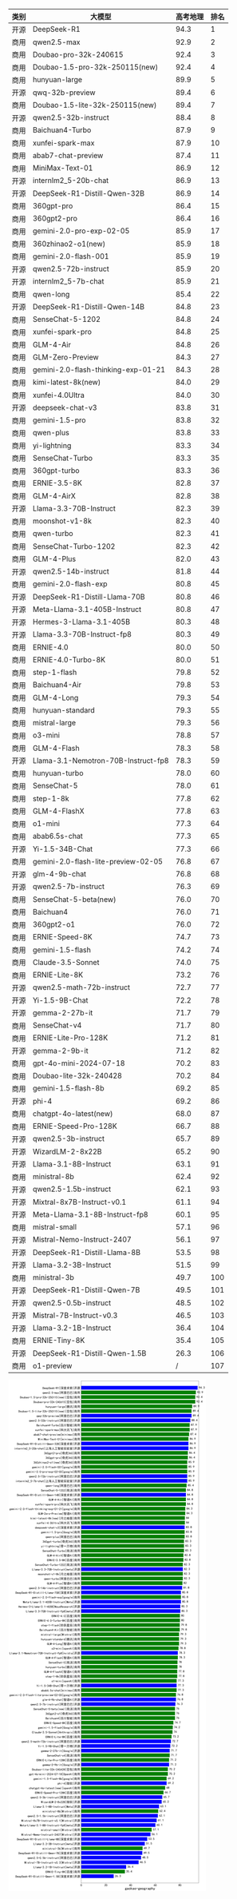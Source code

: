 
| 类别 | 大模型                         | 高考地理 | 排名 |
|-----|------------------------------|---------|----|
|开源|DeepSeek-R1|94.3|1|
|商用|qwen2.5-max|92.9|2|
|商用|Doubao-pro-32k-240615|92.4|3|
|商用|Doubao-1.5-pro-32k-250115(new)|92.4|4|
|商用|hunyuan-large|89.9|5|
|开源|qwq-32b-preview|89.4|6|
|商用|Doubao-1.5-lite-32k-250115(new)|89.4|7|
|开源|qwen2.5-32b-instruct|88.4|8|
|商用|Baichuan4-Turbo|87.9|9|
|商用|xunfei-spark-max|87.9|10|
|商用|abab7-chat-preview|87.4|11|
|商用|MiniMax-Text-01|86.9|12|
|开源|internlm2_5-20b-chat|86.9|13|
|开源|DeepSeek-R1-Distill-Qwen-32B|86.9|14|
|商用|360gpt-pro|86.4|15|
|商用|360gpt2-pro|86.4|16|
|商用|gemini-2.0-pro-exp-02-05|85.9|17|
|商用|360zhinao2-o1(new)|85.9|18|
|商用|gemini-2.0-flash-001|85.9|19|
|开源|qwen2.5-72b-instruct|85.9|20|
|开源|internlm2_5-7b-chat|85.9|21|
|商用|qwen-long|85.4|22|
|开源|DeepSeek-R1-Distill-Qwen-14B|84.8|23|
|商用|SenseChat-5-1202|84.8|24|
|商用|xunfei-spark-pro|84.8|25|
|商用|GLM-4-Air|84.8|26|
|商用|GLM-Zero-Preview|84.3|27|
|商用|gemini-2.0-flash-thinking-exp-01-21|84.3|28|
|商用|kimi-latest-8k(new)|84.0|29|
|商用|xunfei-4.0Ultra|84.0|30|
|开源|deepseek-chat-v3|83.8|31|
|商用|gemini-1.5-pro|83.8|32|
|商用|qwen-plus|83.8|33|
|商用|yi-lightning|83.3|34|
|商用|SenseChat-Turbo|83.3|35|
|商用|360gpt-turbo|83.3|36|
|商用|ERNIE-3.5-8K|82.8|37|
|商用|GLM-4-AirX|82.8|38|
|开源|Llama-3.3-70B-Instruct|82.3|39|
|商用|moonshot-v1-8k|82.3|40|
|商用|qwen-turbo|82.3|41|
|商用|SenseChat-Turbo-1202|82.3|42|
|商用|GLM-4-Plus|82.0|43|
|开源|qwen2.5-14b-instruct|81.8|44|
|商用|gemini-2.0-flash-exp|80.8|45|
|开源|DeepSeek-R1-Distill-Llama-70B|80.8|46|
|开源|Meta-Llama-3.1-405B-Instruct|80.8|47|
|开源|Hermes-3-Llama-3.1-405B|80.3|48|
|开源|Llama-3.3-70B-Instruct-fp8|80.3|49|
|商用|ERNIE-4.0|80.0|50|
|商用|ERNIE-4.0-Turbo-8K|80.0|51|
|商用|step-1-flash|79.8|52|
|商用|Baichuan4-Air|79.8|53|
|商用|GLM-4-Long|79.3|54|
|商用|hunyuan-standard|79.3|55|
|商用|mistral-large|79.3|56|
|商用|o3-mini|78.8|57|
|商用|GLM-4-Flash|78.3|58|
|开源|Llama-3.1-Nemotron-70B-Instruct-fp8|78.3|59|
|商用|hunyuan-turbo|78.0|60|
|商用|SenseChat-5|78.0|61|
|商用|step-1-8k|77.8|62|
|商用|GLM-4-FlashX|77.8|63|
|商用|o1-mini|77.3|64|
|商用|abab6.5s-chat|77.3|65|
|开源|Yi-1.5-34B-Chat|77.3|66|
|商用|gemini-2.0-flash-lite-preview-02-05|76.8|67|
|开源|glm-4-9b-chat|76.8|68|
|开源|qwen2.5-7b-instruct|76.3|69|
|商用|SenseChat-5-beta(new)|76.0|70|
|商用|Baichuan4|76.0|71|
|商用|360gpt2-o1|76.0|72|
|商用|ERNIE-Speed-8K|74.7|73|
|商用|gemini-1.5-flash|74.2|74|
|商用|Claude-3.5-Sonnet|74.0|75|
|商用|ERNIE-Lite-8K|73.2|76|
|开源|qwen2.5-math-72b-instruct|72.7|77|
|开源|Yi-1.5-9B-Chat|72.2|78|
|开源|gemma-2-27b-it|71.7|79|
|商用|SenseChat-v4|71.7|80|
|商用|ERNIE-Lite-Pro-128K|71.2|81|
|开源|gemma-2-9b-it|71.2|82|
|商用|gpt-4o-mini-2024-07-18|70.2|83|
|商用|Doubao-lite-32k-240428|70.2|84|
|商用|gemini-1.5-flash-8b|69.2|85|
|开源|phi-4|69.2|86|
|商用|chatgpt-4o-latest(new)|68.0|87|
|商用|ERNIE-Speed-Pro-128K|66.7|88|
|开源|qwen2.5-3b-instruct|65.7|89|
|开源|WizardLM-2-8x22B|65.2|90|
|开源|Llama-3.1-8B-Instruct|63.1|91|
|商用|ministral-8b|62.4|92|
|开源|qwen2.5-1.5b-instruct|62.1|93|
|开源|Mixtral-8x7B-Instruct-v0.1|61.1|94|
|开源|Meta-Llama-3.1-8B-Instruct-fp8|60.1|95|
|商用|mistral-small|57.1|96|
|开源|Mistral-Nemo-Instruct-2407|56.1|97|
|开源|DeepSeek-R1-Distill-Llama-8B|53.5|98|
|开源|Llama-3.2-3B-Instruct|51.5|99|
|商用|ministral-3b|49.7|100|
|开源|DeepSeek-R1-Distill-Qwen-7B|49.5|101|
|开源|qwen2.5-0.5b-instruct|48.5|102|
|开源|Mistral-7B-Instruct-v0.3|46.5|103|
|开源|Llama-3.2-1B-Instruct|36.4|104|
|商用|ERNIE-Tiny-8K|35.4|105|
|开源|DeepSeek-R1-Distill-Qwen-1.5B|26.3|106|
|商用|o1-preview|/|107|


![lin](../pic/gaokao-geography.png)
